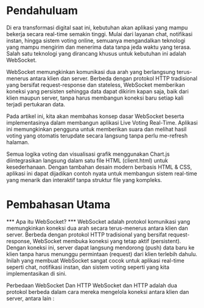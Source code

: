 # Pendahuluam
Di era transformasi digital saat ini, kebutuhan akan aplikasi yang mampu bekerja secara real-time semakin tinggi. Mulai dari layanan chat, notifikasi instan, hingga sistem voting online, semuanya mengandalkan teknologi yang mampu mengirim dan menerima data tanpa jeda waktu yang terasa. Salah satu teknologi yang dirancang khusus untuk kebutuhan ini adalah WebSocket.

WebSocket memungkinkan komunikasi dua arah yang berlangsung terus-menerus antara klien dan server. Berbeda dengan protokol HTTP tradisional yang bersifat request-response dan stateless, WebSocket memberikan koneksi yang persisten sehingga data dapat dikirim kapan saja, baik dari klien maupun server, tanpa harus membangun koneksi baru setiap kali terjadi pertukaran data.

Pada artikel ini, kita akan membahas konsep dasar WebSocket beserta implementasinya dalam membangun aplikasi Live Voting Real-Time. Aplikasi ini memungkinkan pengguna untuk memberikan suara dan melihat hasil voting yang otomatis terupdate secara langsung tanpa perlu me-refresh halaman.

Semua logika voting dan visualisasi grafik menggunakan Chart.js diintegrasikan langsung dalam satu file HTML (client.html) untuk kesederhanaan. Dengan tambahan desain modern berbasis HTML & CSS, aplikasi ini dapat dijadikan contoh nyata untuk membangun sistem real-time yang menarik dan interaktif tanpa struktur file yang kompleks.

# Pembahasan Utama
*** Apa itu WebSocket? ***
WebSocket adalah protokol komunikasi yang memungkinkan koneksi dua arah secara terus-menerus antara klien dan server. Berbeda dengan protokol HTTP tradisional yang bersifat request-response, WebSocket membuka koneksi yang tetap aktif (persistent). Dengan koneksi ini, server dapat langsung mendorong (push) data baru ke klien tanpa harus menunggu permintaan (request) dari klien terlebih dahulu. Inilah yang membuat WebSocket sangat cocok untuk aplikasi real-time seperti chat, notifikasi instan, dan sistem voting seperti yang kita implementasikan di sini.

Perbedaan WebSocket Dan HTTP
WebSocket dan HTTP adalah dua protokol berbeda dalam cara mereka mengelola koneksi antara klien dan server, antara lain :

